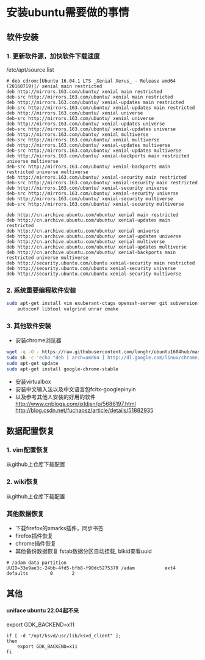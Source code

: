 # 安装ubuntu需要做的事情

## 软件安装
### 1. 更新软件源，加快软件下载速度
/etc/apt/source.list
```
# deb cdrom:[Ubuntu 16.04.1 LTS _Xenial Xerus_ - Release amd64 (20160719)]/ xenial main restricted
deb http://mirrors.163.com/ubuntu/ xenial main restricted
deb-src http://mirrors.163.com/ubuntu/ xenial main restricted
deb http://mirrors.163.com/ubuntu/ xenial-updates main restricted
deb-src http://mirrors.163.com/ubuntu/ xenial-updates main restricted
deb http://mirrors.163.com/ubuntu/ xenial universe
deb-src http://mirrors.163.com/ubuntu/ xenial universe
deb http://mirrors.163.com/ubuntu/ xenial-updates universe
deb-src http://mirrors.163.com/ubuntu/ xenial-updates universe
deb http://mirrors.163.com/ubuntu/ xenial multiverse
deb-src http://mirrors.163.com/ubuntu/ xenial multiverse
deb http://mirrors.163.com/ubuntu/ xenial-updates multiverse
deb-src http://mirrors.163.com/ubuntu/ xenial-updates multiverse
deb http://mirrors.163.com/ubuntu/ xenial-backports main restricted universe multiverse
deb-src http://mirrors.163.com/ubuntu/ xenial-backports main restricted universe multiverse
deb http://mirrors.163.com/ubuntu/ xenial-security main restricted
deb-src http://mirrors.163.com/ubuntu/ xenial-security main restricted
deb http://mirrors.163.com/ubuntu/ xenial-security universe
deb-src http://mirrors.163.com/ubuntu/ xenial-security universe
deb http://mirrors.163.com/ubuntu/ xenial-security multiverse
deb-src http://mirrors.163.com/ubuntu/ xenial-security multiverse

deb http://cn.archive.ubuntu.com/ubuntu/ xenial main restricted
deb http://cn.archive.ubuntu.com/ubuntu/ xenial-updates main restricted
deb http://cn.archive.ubuntu.com/ubuntu/ xenial universe
deb http://cn.archive.ubuntu.com/ubuntu/ xenial-updates universe
deb http://cn.archive.ubuntu.com/ubuntu/ xenial multiverse
deb http://cn.archive.ubuntu.com/ubuntu/ xenial-updates multiverse
deb http://cn.archive.ubuntu.com/ubuntu/ xenial-backports main restricted universe multiverse
deb http://security.ubuntu.com/ubuntu xenial-security main restricted
deb http://security.ubuntu.com/ubuntu xenial-security universe
deb http://security.ubuntu.com/ubuntu xenial-security multiverse
```

### 2. 系统重要编程软件安装
```bash
sudo apt-get install vim exuberant-ctags openssh-server git subversion \
	autoconf libtool valgrind unrar cmake
```

### 3. 其他软件安装
- 安装chrome浏览器
```bash
wget -q -O - https://raw.githubusercontent.com/longhr/ubuntu1604hub/master/linux_signing_key.pub | sudo apt-key add
sudo sh -c 'echo "deb [ arch=amd64 ] http://dl.google.com/linux/chrome/deb/ stable main" >> /etc/apt/sources.list.d/google-chrome.list'
sudo apt-get update
sudo apt-get install google-chrome-stable
```
- 安装virtualbox
- 安装中文输入法以及中文语言包fcitx-googlepinyin
- 以及参考其他人安装的好用的软件
http://www.cnblogs.com/jxldjsn/p/5686197.html
http://blog.csdn.net/fuchaosz/article/details/51882935

## 数据配置恢复
### 1. vim配置恢复
从github上仓库下载配置

### 2. wiki恢复
从github上仓库下载配置

### 其他数据恢复
- 下载firefox的xmarks插件，同步书签
- firefox插件恢复
- chrome插件恢复
- 其他备份数据恢复
fstab数据分区自动挂载, blkid查看uuid
```
# /adam data partition
UUID=33e9ae3c-24bb-4fd5-bfb8-f90dc5275379 /adam           ext4    defaults        0       2
```

## 其他

#### uniface ubuntu 22.04起不来

export GDK_BACKEND=x11
```
if [ -d "/opt/ksvd/usr/lib/ksvd_client" ];
then
    export GDK_BACKEND=x11
fi
```

